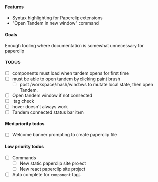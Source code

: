 

#### Features

- Syntax highlighting for Paperclip extensions
- "Open Tandem in new window" command

#### Goals

Enough tooling where documentation is somewhat unnecessary for paperclip

#### TODOS

- [ ] components must load when tandem opens for first time
- [ ] must be able to open tandem by clicking paint brush
  - [ ] post /workspace/:hash/windows to mutate local state, then open Tandem.
- [ ] Open tandem window if not connected
- [ ] <preview /> tag check
- [ ] hover doesn't always work
- [ ] Tandem connected status bar item

#### Med priority todos

- [ ] Welcome banner prompting to create paperclip file

#### Low priority todos

- [ ] Commands
  - [ ] New static paperclip site project
  - [ ] New react paperclip site project

- [ ] Auto complete for `component` tags
